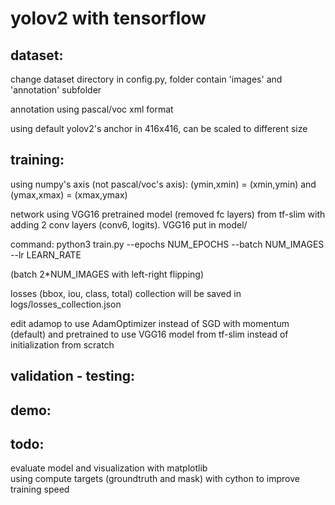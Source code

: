# yolov2 with tensorflow

## dataset:
change dataset directory in config.py, folder contain 'images' and 'annotation' subfolder
  
annotation using pascal/voc xml format
  
using default yolov2's anchor in 416x416, can be scaled to different size

## training:
using numpy's axis (not pascal/voc's axis): (ymin,xmin) = (xmin,ymin) and (ymax,xmax) = (xmax,ymax)
  
network using VGG16 pretrained model (removed fc layers) from tf-slim with adding 2 conv layers (conv6, logits). VGG16 put in model/
  
command:  python3 train.py --epochs NUM_EPOCHS --batch NUM_IMAGES --lr LEARN_RATE
  
(batch 2*NUM_IMAGES with left-right flipping)
  
losses (bbox, iou, class, total) collection will be saved in logs/losses_collection.json
  
edit adamop to use AdamOptimizer instead of SGD with momentum (default) and pretrained to use VGG16 model from tf-slim instead of initialization from scratch

## validation - testing:

## demo:

## todo:
evaluate model and visualization with matplotlib  
using compute targets (groundtruth and mask) with cython to improve training speed
